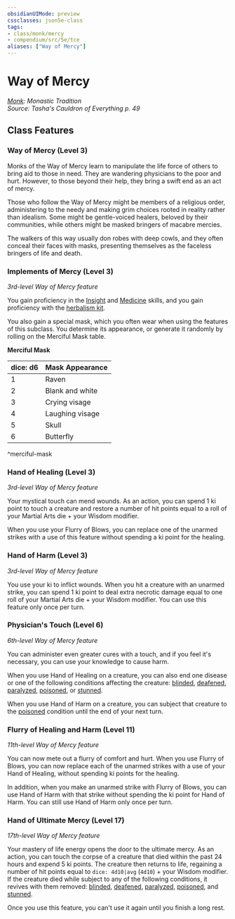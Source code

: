 ```yaml
---
obsidianUIMode: preview
cssclasses: json5e-class
tags:
- class/monk/mercy
- compendium/src/5e/tce
aliases: ["Way of Mercy"]
---
```

# Way of Mercy
*[Monk](monk.md): Monastic Tradition*  
*Source: Tasha's Cauldron of Everything p. 49*  


## Class Features

### Way of Mercy (Level 3)

Monks of the Way of Mercy learn to manipulate the life force of others to bring aid to those in need. They are wandering physicians to the poor and hurt. However, to those beyond their help, they bring a swift end as an act of mercy.

Those who follow the Way of Mercy might be members of a religious order, administering to the needy and making grim choices rooted in reality rather than idealism. Some might be gentle-voiced healers, beloved by their communities, while others might be masked bringers of macabre mercies.

The walkers of this way usually don robes with deep cowls, and they often conceal their faces with masks, presenting themselves as the faceless bringers of life and death.

### Implements of Mercy (Level 3)

*3rd-level Way of Mercy feature*

You gain proficiency in the [Insight](4-Resources/Compendium/rules/skills.md#Insight) and [Medicine](4-Resources/Compendium/rules/skills.md#Medicine) skills, and you gain proficiency with the [herbalism kit](4-Resources/Compendium/items/herbalism-kit.md).

You also gain a special mask, which you often wear when using the features of this subclass. You determine its appearance, or generate it randomly by rolling on the Merciful Mask table.

**Merciful Mask**

| dice: d6 | Mask Appearance |
|----------|-----------------|
| 1 | Raven |
| 2 | Blank and white |
| 3 | Crying visage |
| 4 | Laughing visage |
| 5 | Skull |
| 6 | Butterfly |
^merciful-mask

### Hand of Healing (Level 3)

*3rd-level Way of Mercy feature*

Your mystical touch can mend wounds. As an action, you can spend 1 ki point to touch a creature and restore a number of hit points equal to a roll of your Martial Arts die + your Wisdom modifier.

When you use your Flurry of Blows, you can replace one of the unarmed strikes with a use of this feature without spending a ki point for the healing.

### Hand of Harm (Level 3)

*3rd-level Way of Mercy feature*

You use your ki to inflict wounds. When you hit a creature with an unarmed strike, you can spend 1 ki point to deal extra necrotic damage equal to one roll of your Martial Arts die + your Wisdom modifier. You can use this feature only once per turn.

### Physician's Touch (Level 6)

*6th-level Way of Mercy feature*

You can administer even greater cures with a touch, and if you feel it's necessary, you can use your knowledge to cause harm.

When you use Hand of Healing on a creature, you can also end one disease or one of the following conditions affecting the creature: [blinded](4-Resources/Compendium/rules/conditions.md#blinded), [deafened](4-Resources/Compendium/rules/conditions.md#deafened), [paralyzed](4-Resources/Compendium/rules/conditions.md#paralyzed), [poisoned](4-Resources/Compendium/rules/conditions.md#poisoned), or [stunned](4-Resources/Compendium/rules/conditions.md#stunned).

When you use Hand of Harm on a creature, you can subject that creature to the [poisoned](4-Resources/Compendium/rules/conditions.md#poisoned) condition until the end of your next turn.

### Flurry of Healing and Harm (Level 11)

*11th-level Way of Mercy feature*

You can now mete out a flurry of comfort and hurt. When you use Flurry of Blows, you can now replace each of the unarmed strikes with a use of your Hand of Healing, without spending ki points for the healing.

In addition, when you make an unarmed strike with Flurry of Blows, you can use Hand of Harm with that strike without spending the ki point for Hand of Harm. You can still use Hand of Harm only once per turn.

### Hand of Ultimate Mercy (Level 17)

*17th-level Way of Mercy feature*

Your mastery of life energy opens the door to the ultimate mercy. As an action, you can touch the corpse of a creature that died within the past 24 hours and expend 5 ki points. The creature then returns to life, regaining a number of hit points equal to `dice: 4d10|avg` (`4d10`) + your Wisdom modifier. If the creature died while subject to any of the following conditions, it revives with them removed: [blinded](4-Resources/Compendium/rules/conditions.md#blinded), [deafened](4-Resources/Compendium/rules/conditions.md#deafened), [paralyzed](4-Resources/Compendium/rules/conditions.md#paralyzed), [poisoned](4-Resources/Compendium/rules/conditions.md#poisoned), and [stunned](4-Resources/Compendium/rules/conditions.md#stunned).

Once you use this feature, you can't use it again until you finish a long rest.